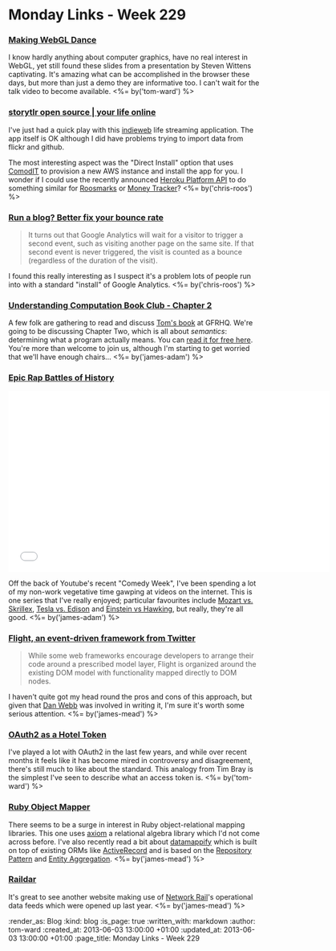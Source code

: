 Monday Links - Week 229
============

### [Making WebGL Dance](http://acko.net/files/fullfrontal/fullfrontal/webglmath/online.html)

I know hardly anything about computer graphics, have no real interest in WebGL, yet still found these slides from a presentation by Steven Wittens captivating.  It's amazing what can be accomplished in the browser these days, but more than just a demo they are informative too.  I can't wait for the talk video to become available. <%= by('tom-ward') %>

### [storytlr open source | your life online](http://storytlr.org/)

I've just had a quick play with this [indieweb](http://indiewebcamp.com/) life streaming application. The app itself is OK although I did have problems trying to import data from flickr and github.

The most interesting aspect was the "Direct Install" option that uses [ComodIT](http://www.comodit.com/) to provision a new AWS instance and install the app for you. I wonder if I could use the recently announced [Heroku Platform API](https://blog.heroku.com/archives/2013/5/30/heroku-platform-api-beta) to do something similar for [Roosmarks](https://github.com/chrisroos/roosmarks) or [Money Tracker](https://github.com/chrisroos/money-tracker)? <%= by('chris-roos') %>


### [Run a blog? Better fix your bounce rate](http://drawingablank.me/blog/fix-your-bounce-rate.html)

> It turns out that Google Analytics will wait for a visitor to trigger a second event, such as visiting another page on the same site. If that second event is never triggered, the visit is counted as a bounce (regardless of the duration of the visit).

I found this really interesting as I suspect it's a problem lots of people run into with a standard "install" of Google Analytics. <%= by('chris-roos') %>


### [Understanding Computation Book Club - Chapter 2](http://lanyrd.com/2013/compbookclub/)

A few folk are gathering to read and discuss [Tom's book](http://codon.com/computation-book) at GFRHQ. We're going to be discussing Chapter Two, which is all about _semantics_: determining what a program actually means. You can [read it for free here](http://computationbook.com/sample). You're more than welcome to join us, although I'm starting to get worried that we'll have enough chairs... <%= by('james-adam') %>


### [Epic Rap Battles of History](http://www.youtube.com/user/ERB)

<iframe width="640" height="360" src="//www.youtube.com/embed/YtO-6Xg3g2M?list=PLQ-7WiWmOuK-55mfcd_tdcvy-57VMCkOW" frameborder="0" allowfullscreen></iframe>

Off the back of Youtube's recent "Comedy Week", I've been spending a lot of my non-work vegetative time gawping at videos on the internet. This is one series that I've really enjoyed; particular favourites include [Mozart vs. Skrillex](http://www.youtube.com/watch?v=_6Au0xCg3PI), [Tesla vs. Edison](http://www.youtube.com/watch?v=gJ1Mz7kGVf0) and [Einstein vs Hawking](http://www.youtube.com/watch?v=zn7-fVtT16k), but really, they're all good. <%= by('james-adam') %>


### [Flight, an event-driven framework from Twitter](http://twitter.github.io/flight/)

> While some web frameworks encourage developers to arrange their code around a prescribed model layer, Flight is organized around the existing DOM model with functionality mapped directly to DOM nodes.

I haven't quite got my head round the pros and cons of this approach, but given that [Dan Webb](https://twitter.com/danwrong) was involved in writing it, I'm sure it's worth some serious attention. <%= by('james-mead') %>


### [OAuth2 as a Hotel Token](https://www.tbray.org/ongoing/When/201x/2013/05/24/Access-Token-Hotel-Key)

I've played a lot with OAuth2 in the last few years, and while over recent months it feels like it has become mired in controversy and disagreement, there's still much to like about the standard.  This analogy from Tim Bray is the simplest I've seen to describe what an access token is.  <%= by('tom-ward') %>

### [Ruby Object Mapper](https://github.com/rom-rb/rom)

There seems to be a surge in interest in Ruby object-relational mapping libraries. This one uses [axiom](https://github.com/dkubb/axiom) a relational algebra library which I'd not come across before. I've also recently read a bit about [datamappify](https://github.com/fredwu/datamappify) which is built on top of existing ORMs like [ActiveRecord](http://rubydoc.info/gems/activerecord) and is based on the [Repository Pattern](http://martinfowler.com/eaaCatalog/repository.html) and [Entity Aggregation](http://msdn.microsoft.com/en-au/library/ff649505.aspx). <%= by('james-mead') %>


### [Raildar](http://raildar.co.uk/)

It's great to see another website making use of [Network Rail](http://www.networkrail.co.uk/)'s operational data feeds which were opened up last year. <%= by('james-mead') %>


:render_as: Blog
:kind: blog
:is_page: true
:written_with: markdown
:author: tom-ward
:created_at: 2013-06-03 13:00:00 +01:00
:updated_at: 2013-06-03 13:00:00 +01:00
:page_title: Monday Links - Week 229
